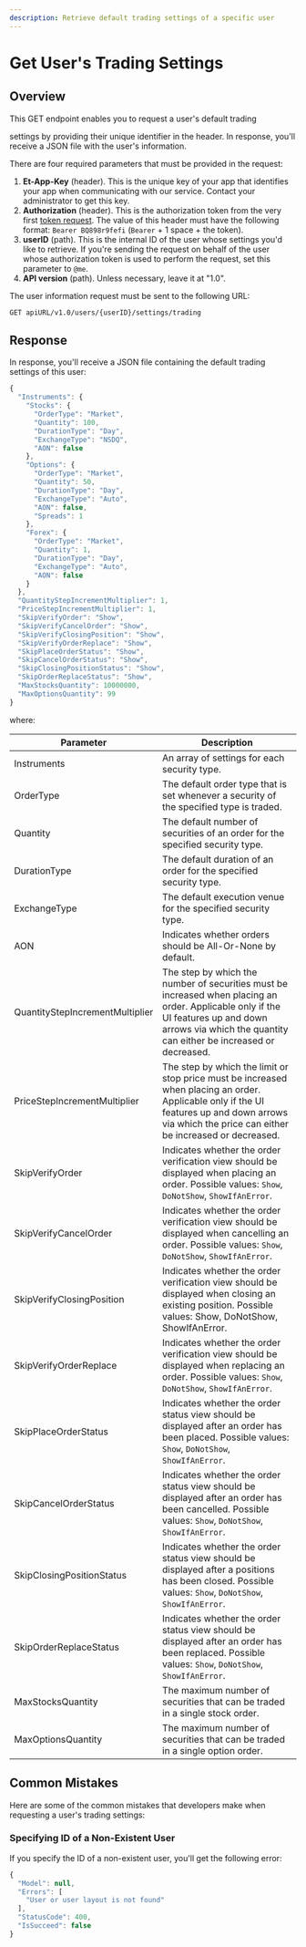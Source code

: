 ```yaml
---
description: Retrieve default trading settings of a specific user
---
```


# Get User's Trading Settings

## Overview

This GET endpoint enables you to request a user's default trading

&#x20;settings by providing their unique identifier in the header. In response, you'll receive a JSON file with the user's information.

There are four required parameters that must be provided in the request:

1. **Et-App-Key** (header). This is the unique key of your app that identifies your app when communicating with our service. Contact your administrator to get this key.
2. **Authorization** (header). This is the authorization token from the very first [token request](../authentication/requesting-tokens/). The value of this header must have the following format: `Bearer BQ898r9fefi` (`Bearer` + 1 space + the token).
3. **userID** (path). This is the internal ID of the user  whose settings you'd like to retrieve. If you're sending the request on behalf of the user whose authorization token is used to perform the request, set this parameter to `@me`.
4. **API version** (path). Unless necessary, leave it at "1.0".

The user information request must be sent to the following URL:

```
GET apiURL/v1.0/users/{userID}/settings/trading
```

## Response

In response, you'll receive a JSON file containing the default trading settings of this user:

```javascript
{
  "Instruments": {
    "Stocks": {
      "OrderType": "Market",
      "Quantity": 100,
      "DurationType": "Day",
      "ExchangeType": "NSDQ",
      "AON": false
    },
    "Options": {
      "OrderType": "Market",
      "Quantity": 50,
      "DurationType": "Day",
      "ExchangeType": "Auto",
      "AON": false,
      "Spreads": 1
    },
    "Forex": {
      "OrderType": "Market",
      "Quantity": 1,
      "DurationType": "Day",
      "ExchangeType": "Auto",
      "AON": false
    }
  },
  "QuantityStepIncrementMultiplier": 1,
  "PriceStepIncrementMultiplier": 1,
  "SkipVerifyOrder": "Show",
  "SkipVerifyCancelOrder": "Show",
  "SkipVerifyClosingPosition": "Show",
  "SkipVerifyOrderReplace": "Show",
  "SkipPlaceOrderStatus": "Show",
  "SkipCancelOrderStatus": "Show",
  "SkipClosingPositionStatus": "Show",
  "SkipOrderReplaceStatus": "Show",
  "MaxStocksQuantity": 10000000,
  "MaxOptionsQuantity": 99
}
```

where:

| Parameter                       | Description                                                                                                                                                                                            |
| ------------------------------- | ------------------------------------------------------------------------------------------------------------------------------------------------------------------------------------------------------ |
| Instruments                     | An array of settings for each security type.                                                                                                                                                           |
| OrderType                       | The default order type that is set whenever a security of the specified type is traded.                                                                                                                |
| Quantity                        | The default number of securities of an order for the specified security type.                                                                                                                          |
| DurationType                    | The default duration of an order for the specified security type.                                                                                                                                      |
| ExchangeType                    | The default execution venue for the specified security type.                                                                                                                                           |
| AON                             | Indicates whether orders should be All-Or-None by default.                                                                                                                                             |
| QuantityStepIncrementMultiplier | The step by which the number of securities must be increased when placing an order. Applicable only if the UI features up and down arrows via which the quantity can either be increased or decreased. |
| PriceStepIncrementMultiplier    | The step by which the limit or stop price must be increased when placing an order. Applicable only if the UI features up and down arrows via which the price can either be increased or decreased.     |
| SkipVerifyOrder                 | Indicates whether the order verification view should be displayed when placing an order. Possible values: `Show`, `DoNotShow`, `ShowIfAnError`.                                                        |
| SkipVerifyCancelOrder           | Indicates whether the order verification view should be displayed when cancelling an order. Possible values: `Show`, `DoNotShow`, `ShowIfAnError`.                                                     |
| SkipVerifyClosingPosition       | Indicates whether the order verification view should be displayed when closing an existing position. Possible values: Show, DoNotShow, ShowIfAnError.                                                  |
| SkipVerifyOrderReplace          | Indicates whether the order verification view should be displayed when replacing an order. Possible values: `Show`, `DoNotShow`, `ShowIfAnError`.                                                      |
| SkipPlaceOrderStatus            | Indicates whether the order status view should be displayed after an order has been placed. Possible values: `Show`, `DoNotShow`, `ShowIfAnError`.                                                     |
| SkipCancelOrderStatus           | Indicates whether the order status view should be displayed after an order has been cancelled. Possible values: `Show`, `DoNotShow`, `ShowIfAnError`.                                                  |
| SkipClosingPositionStatus       | Indicates whether the order status view should be displayed after a positions has been closed. Possible values: `Show`, `DoNotShow`, `ShowIfAnError`.                                                  |
| SkipOrderReplaceStatus          | Indicates whether the order status view should be displayed after an order has been replaced. Possible values: `Show`, `DoNotShow`, `ShowIfAnError`.                                                   |
| MaxStocksQuantity               | The maximum number of securities that can be traded in a single stock order.                                                                                                                           |
| MaxOptionsQuantity              | The maximum number of securities that can be traded in a single option order.                                                                                                                          |

## Common Mistakes

Here are some of the common mistakes that developers make when requesting a user's trading settings:

### Specifying ID of a Non-Existent User

If you specify the ID of a non-existent user, you'll get the following error:

```javascript
{
  "Model": null,
  "Errors": [
    "User or user layout is not found"
  ],
  "StatusCode": 400,
  "IsSucceed": false
}
```
